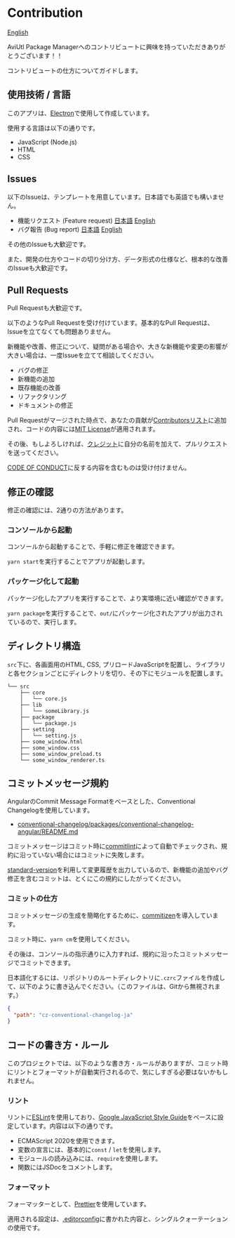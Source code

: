 # Contribution

[English](./CONTRIBUTING.md)

AviUtl Package Managerへのコントリビュートに興味を持っていただきありがとうございます！！

コントリビュートの仕方についてガイドします。

## 使用技術 / 言語

このアプリは、[Electron](https://www.electronjs.org/)で使用して作成しています。

使用する言語は以下の通りです。

- JavaScript (Node.js)
- HTML
- CSS

## Issues

以下のIssueは、テンプレートを用意しています。日本語でも英語でも構いません。

- 機能リクエスト (Feature request) [日本語](https://github.com/hal-shu-sato/apm/issues/new?labels=Feedback%3A+enhancement&template=feature_request_ja.md) [English](https://github.com/hal-shu-sato/apm/issues/new?labels=Feedback%3A+enhancement&template=feature_request.md)
- バグ報告 (Bug report) [日本語](https://github.com/hal-shu-sato/apm/issues/new?labels=Problem%3A+bug&template=bug_report_ja.md) [English](https://github.com/hal-shu-sato/apm/issues/new?labels=Problem%3A+bug&template=bug_report.md)

その他のIssueも大歓迎です。

また、開発の仕方やコードの切り分け方、データ形式の仕様など、根本的な改善のIssueも大歓迎です。

## Pull Requests

Pull Requestも大歓迎です。

以下のようなPull Requestを受け付けています。基本的なPull Requestは、Issueを立てなくても問題ありません。

新機能や改善、修正について、疑問がある場合や、大きな新機能や変更の影響が大きい場合は、一度Issueを立てて相談してください。

- バグの修正
- 新機能の追加
- 既存機能の改善
- リファクタリング
- ドキュメントの修正

Pull Requestがマージされた時点で、あなたの貢献が[Contributorsリスト](https://github.com/hal-shu-sato/apm/graphs/contributors)に追加され、コードの内容には[MIT License](./LICENSE)が適用されます。

その後、もしよろしければ、[クレジット](./src/about.html)に自分の名前を加えて、プルリクエストを送ってください。

[CODE OF CONDUCT](./CODE_OF_CONDUCT.md)に反する内容を含むものは受け付けません。

## 修正の確認

修正の確認には、2通りの方法があります。

### コンソールから起動

コンソールから起動することで、手軽に修正を確認できます。

`yarn start`を実行することでアプリが起動します。

### パッケージ化して起動

パッケージ化したアプリを実行することで、より実環境に近い確認ができます。

`yarn package`を実行することで、`out/`にパッケージ化されたアプリが出力されているので、実行します。

## ディレクトリ構造

`src`下に、各画面用のHTML, CSS, プリロードJavaScriptを配置し、ライブラリと各セクションごとにディレクトリを切り、その下にモジュールを配置します。

```text
└── src
    ├── core
    │   └── core.js
    ├── lib
    │   └── someLibrary.js
    ├── package
    │   └── package.js
    ├── setting
    │   └── setting.js
    ├── some_window.html
    ├── some_window.css
    ├── some_window_preload.ts
    └── some_window_renderer.ts
```

## コミットメッセージ規約

AngularのCommit Message Formatをベースとした、Conventional Changelogを使用しています。

- [conventional-changelog/packages/conventional-changelog-angular/README.md](https://github.com/conventional-changelog/conventional-changelog/blob/master/packages/conventional-changelog-angular/README.md)

コミットメッセージはコミット時に[commitlint](https://commitlint.js.org/)によって自動でチェックされ、規約に沿っていない場合にはコミットに失敗します。

[standard-version](https://github.com/conventional-changelog/standard-version)を利用して変更履歴を出力しているので、新機能の追加やバグ修正を含むコミットは、とくにこの規約にしたがってください。

### コミットの仕方

コミットメッセージの生成を簡略化するために、[commitizen](https://commitizen.github.io/cz-cli/)を導入しています。

コミット時に、`yarn cm`を使用してください。

その後は、コンソールの指示通りに入力すれば、規約に沿ったコミットメッセージでコミットできます。

日本語化するには、リポジトリのルートディレクトリに`.czrc`ファイルを作成して、以下のように書き込んでください。（このファイルは、Gitから無視されます。）

```json
{
  "path": "cz-conventional-changelog-ja"
}
```

## コードの書き方・ルール

このプロジェクトでは、以下のような書き方・ルールがありますが、コミット時にリントとフォーマットが自動実行されるので、気にしすぎる必要はないかもしれません。

### リント

リントに[ESLint](https://eslint.org/)を使用しており、[Google JavaScript Style Guide](https://google.github.io/styleguide/jsguide.html)をベースに設定しています。内容は以下の通りです。

- ECMAScript 2020を使用できます。
- 変数の宣言には、基本的に`const` / `let`を使用します。
- モジュールの読み込みには、`require`を使用します。
- 関数にはJSDocをコメントします。

### フォーマット

フォーマッターとして、[Prettier](https://prettier.io/)を使用しています。

適用される設定は、[.editorconfig](./.editorconfig)に書かれた内容と、シングルクォーテーションの使用です。
